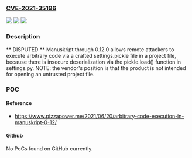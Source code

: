 ### [CVE-2021-35196](https://cve.mitre.org/cgi-bin/cvename.cgi?name=CVE-2021-35196)
![](https://img.shields.io/static/v1?label=Product&message=n%2Fa&color=blue)
![](https://img.shields.io/static/v1?label=Version&message=n%2Fa&color=blue)
![](https://img.shields.io/static/v1?label=Vulnerability&message=n%2Fa&color=brighgreen)

### Description

** DISPUTED ** Manuskript through 0.12.0 allows remote attackers to execute arbitrary code via a crafted settings.pickle file in a project file, because there is insecure deserialization via the pickle.load() function in settings.py. NOTE: the vendor's position is that the product is not intended for opening an untrusted project file.

### POC

#### Reference
- https://www.pizzapower.me/2021/06/20/arbitrary-code-execution-in-manuskript-0-12/

#### Github
No PoCs found on GitHub currently.

